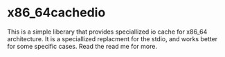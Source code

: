 # x86_64cachedio
This is a simple liberary that provides speciallized io cache for x86_64 architecture. It is a speciallized replacment for the stdio, and works better for some specific cases. Read the read me for more. 
